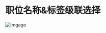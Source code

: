 # 职位名称&标签级联选择

![imgage](https://github.com/songhejia/lagou-jobtype/blob/feature/%E5%9B%9B%E7%BA%A7%E7%BA%A7%E8%81%94/doc/image/img-1.jpg)


